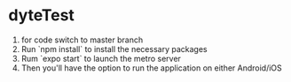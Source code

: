 # dyteTest
<ol>
<li>for code switch to master branch</li>
<li>Run `npm install` to install the necessary packages</li>
<li>Rum `expo start` to launch the metro server</li>
<li>Then you'll have the option to run the application on either Android/iOS</li>
</ol>
